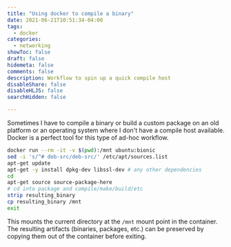 ```yaml
---
title: "Using docker to compile a binary"
date: 2021-06-21T10:51:34-04:00
tags:
  - docker
categories:
  - networking
showToc: false
draft: false
hidemeta: false
comments: false
description: Workflow to spin up a quick compile host
disableShare: false
disableHLJS: false
searchHidden: false

---
```


Sometimes I have to compile a binary or build a custom package on an
old platform or an operating system where I don't have a compile host
available.  Docker is a perfect tool for this type of ad-hoc workflow.

```bash
docker run --rm -it -v $(pwd):/mnt ubuntu:bionic
sed -i 's/^# deb-src/deb-src/' /etc/apt/sources.list
apt-get update
apt-get -y install dpkg-dev libssl-dev # any other dependencies
cd
apt-get source source-package-here
# cd into package and compile/make/build/etc
strip resulting_binary
cp resulting_binary /mnt
exit
```

This mounts the current directory at the `/mnt` mount point in the
container.  The resulting artifacts (binaries, packages, etc.) can be
preserved by copying them out of the container before exiting.
